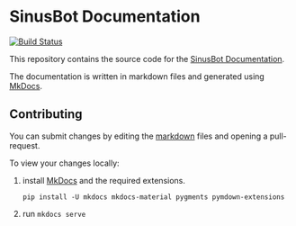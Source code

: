 # SinusBot Documentation

[![Build Status](https://travis-ci.org/SinusBot/docs.svg?branch=master)](https://travis-ci.org/SinusBot/docs)

This repository contains the source code for the [SinusBot Documentation](https://sinusbot.github.io/docs/).

The documentation is written in markdown files and generated using [MkDocs](https://www.mkdocs.org).

## Contributing

You can submit changes by editing the [markdown](https://guides.github.com/features/mastering-markdown/) files and opening a pull-request.

To view your changes locally:

1. install [MkDocs](https://www.mkdocs.org/#installation) and the required extensions.

    `pip install -U mkdocs mkdocs-material pygments pymdown-extensions`
2. run `mkdocs serve`